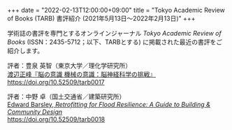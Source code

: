 +++
date = "2022-02-13T12:00:00+09:00"
title = "Tokyo Academic Review of Books (TARB) 書評紹介 (2021年5月13日〜2022年2月13日)"
+++

学術誌の書評を専門とするオンラインジャーナル *Tokyo Academic Review of Books* (ISSN：2435-5712；以下、TARBとする) に掲載された最近の書評をご紹介します。

評者：豊泉 英智（東京大学／理化学研究所）<br>
[渡辺正峰『脳の意識 機械の意識：脳神経科学の挑戦』](https://tarb.yamanami.tokyo/2021/04/0017-watanabe-masataka-nou-no-ishiki.html)<br>
https://doi.org/10.52509/tarb0017

評者：中野 卓（国土交通省／建築研究所）<br>
[Edward Barsley, *Retrofitting for Flood Resilience: A Guide to Building & Community Design*](https://tarb.yamanami.tokyo/2021/05/0018-edward-barsley-retrofitting-for-flood-resilience.html)<br>
https://doi.org/10.52509/tarb0018


